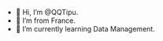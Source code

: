 - 👋 Hi, I’m @QQTipu.
- 🥖 I’m from France.
- 🌱 I’m currently learning Data Management.

<!---
QQTipu/QQTipu is a ✨ special ✨ repository because its `README.md` (this file) appears on your GitHub profile.
You can click the Preview link to take a look at your changes.
--->
